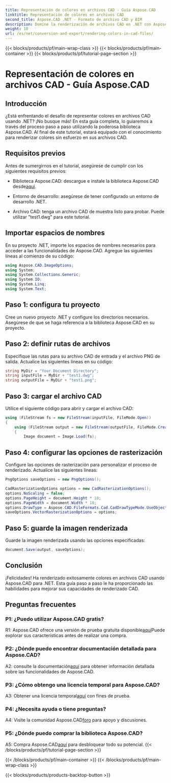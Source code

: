 ```yaml
---
title: Representación de colores en archivos CAD - Guía Aspose.CAD
linktitle: Representación de colores en archivos CAD
second_title: Aspose.CAD .NET - Formato de archivo CAD y BIM
description: Domine la renderización de archivos CAD en .NET con Aspose.CAD. Siga nuestra guía paso a paso para obtener colores vivos.
weight: 10
url: /es/net/conversion-and-export/rendering-colors-in-cad-files/
---
```


{{< blocks/products/pf/main-wrap-class >}}
{{< blocks/products/pf/main-container >}}
{{< blocks/products/pf/tutorial-page-section >}}

# Representación de colores en archivos CAD - Guía Aspose.CAD

## Introducción

¿Está enfrentando el desafío de representar colores en archivos CAD usando .NET? ¡No busque más! En esta guía completa, lo guiaremos a través del proceso paso a paso utilizando la poderosa biblioteca Aspose.CAD. Al final de este tutorial, estará equipado con el conocimiento para renderizar colores sin esfuerzo en sus archivos CAD.

## Requisitos previos

Antes de sumergirnos en el tutorial, asegúrese de cumplir con los siguientes requisitos previos:

-  Biblioteca Aspose.CAD: descargue e instale la biblioteca Aspose.CAD desde[aquí](https://releases.aspose.com/cad/net/).

- Entorno de desarrollo: asegúrese de tener configurado un entorno de desarrollo .NET.

- Archivo CAD: tenga un archivo CAD de muestra listo para probar. Puede utilizar "test1.dwg" para este tutorial.

## Importar espacios de nombres

En su proyecto .NET, importe los espacios de nombres necesarios para acceder a las funcionalidades de Aspose.CAD. Agregue las siguientes líneas al comienzo de su código:

```csharp
using Aspose.CAD.ImageOptions;
using System;
using System.Collections.Generic;
using System.IO;
using System.Linq;
using System.Text;
```

## Paso 1: configura tu proyecto

Cree un nuevo proyecto .NET y configure los directorios necesarios. Asegúrese de que se haga referencia a la biblioteca Aspose.CAD en su proyecto.

## Paso 2: definir rutas de archivos

Especifique las rutas para su archivo CAD de entrada y el archivo PNG de salida. Actualice las siguientes líneas en su código:

```csharp
string MyDir = "Your Document Directory";
string inputFile = MyDir + "test1.dwg";
string outputFile = MyDir + "test1.png";
```

## Paso 3: cargar el archivo CAD

Utilice el siguiente código para abrir y cargar el archivo CAD:

```csharp
using (FileStream fs = new FileStream(inputFile, FileMode.Open))
{
    using (FileStream output = new FileStream(outputFile, FileMode.Create))
    {
        Image document = Image.Load(fs);
```

## Paso 4: configurar las opciones de rasterización

Configure las opciones de rasterización para personalizar el proceso de renderizado. Actualice las siguientes líneas:

```csharp
PngOptions saveOptions = new PngOptions();

CadRasterizationOptions options = new CadRasterizationOptions();
options.NoScaling = false;
options.PageHeight = document.Height * 10;
options.PageWidth = document.Width * 10;
options.DrawType = Aspose.CAD.FileFormats.Cad.CadDrawTypeMode.UseObjectColor;
saveOptions.VectorRasterizationOptions = options;
```

## Paso 5: guarde la imagen renderizada

Guarde la imagen renderizada usando las opciones especificadas:

```csharp
document.Save(output, saveOptions);
```

## Conclusión

¡Felicidades! Ha renderizado exitosamente colores en archivos CAD usando Aspose.CAD para .NET. Esta guía paso a paso le ha proporcionado las habilidades para mejorar sus capacidades de renderizado CAD.

## Preguntas frecuentes

### P1: ¿Puedo utilizar Aspose.CAD gratis?

 R1: Aspose.CAD ofrece una versión de prueba gratuita disponible[aquí](https://releases.aspose.com/)Puede explorar sus características antes de realizar una compra.

### P2: ¿Dónde puedo encontrar documentación detallada para Aspose.CAD?

 A2: consulte la documentación[aquí](https://reference.aspose.com/cad/net/) para obtener información detallada sobre las funcionalidades de Aspose.CAD.

### P3: ¿Cómo obtengo una licencia temporal para Aspose.CAD?

 A3: Obtener una licencia temporal[aquí](https://purchase.aspose.com/temporary-license/) con fines de prueba.

### P4: ¿Necesita ayuda o tiene preguntas?

 A4: Visite la comunidad Aspose.CAD[foro](https://forum.aspose.com/c/cad/19) para apoyo y discusiones.

### P5: ¿Dónde puedo comprar la biblioteca Aspose.CAD?

 A5: Compra Aspose.CAD[aquí](https://purchase.aspose.com/buy) para desbloquear todo su potencial.
{{< /blocks/products/pf/tutorial-page-section >}}

{{< /blocks/products/pf/main-container >}}
{{< /blocks/products/pf/main-wrap-class >}}

{{< blocks/products/products-backtop-button >}}
